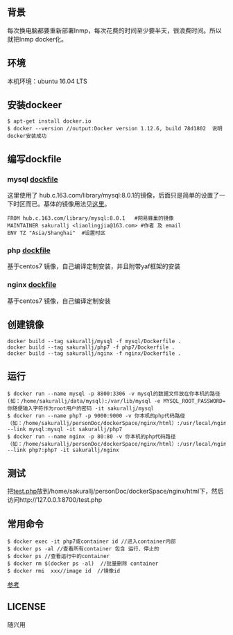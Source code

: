 ## 背景
每次换电脑都要重新部署lnmp，每次花费的时间至少要半天，很浪费时间。所以就把lnmp docker化。
## 环境
本机环境：ubuntu 16.04 LTS
## 安装dockeer

``` shell
$ apt-get install docker.io
$ docker --version //output:Docker version 1.12.6, build 78d1802  说明docker安装成功
```
## 编写dockfile
### mysql [dockfile](https://github.com/sakurallj/docker-lnmp/blob/master/lnmp/mysql/Dockerfile)
这里使用了 hub.c.163.com/library/mysql:8.0.1的镜像，后面只是简单的设置了一下时区而已。基体的镜像用法见[这里](https://c.163.com/hub#/m/repository/?repoId=2955)。
```
FROM hub.c.163.com/library/mysql:8.0.1   #网易蜂巢的镜像
MAINTAINER sakurallj <liaolingjia@163.com> #作者 及 email
ENV TZ "Asia/Shanghai"  #设置时区
```
### php [dockfile](https://github.com/sakurallj/docker-lnmp/blob/master/lnmp/php7/Dockerfile)

基于centos7 镜像，自己编译定制安装，并且附带yaf框架的安装
### nginx [dockfile](https://github.com/sakurallj/docker-lnmp/blob/master/lnmp/nginx/Dockerfile)
基于centos7 镜像，自己编译定制安装 

## 创建镜像

``` shell
docker build --tag sakurallj/mysql -f mysql/Dockerfile .
docker build --tag sakurallj/php7 -f php7/Dockerfile .
docker build --tag sakurallj/nginx -f nginx/Dockerfile .
```
## 运行
``` shell
$ docker run --name mysql -p 8800:3306 -v mysql的数据文件放在你本机的路径(如：/home/sakurallj/data/mysql):/var/lib/mysql -e MYSQL_ROOT_PASSWORD=你随便输入字符作为root用户的密码 -it sakurallj/mysql
$ docker run --name php7 -p 9000:9000 -v 你本机的php代码路径（如：/home/sakurallj/personDoc/dockerSpace/nginx/html）:/usr/local/nginx/html --link mysql:mysql -it sakurallj/php7
$ docker run --name nginx -p 80:80 -v 你本机的php代码路径（如：/home/sakurallj/personDoc/dockerSpace/nginx/html）:/usr/local/nginx/html --link php7:php7 -it sakurallj/nginx
```
## 测试
把[test.php](https://github.com/sakurallj/docker-lnmp/blob/master/lnmp/php7/test.php)放到/home/sakurallj/personDoc/dockerSpace/nginx/html下，然后访问http://127.0.0.1:8700/test.php


## 常用命令

```
$ docker exec -it php7或container id //进入container内部
$ docker ps -al //查看所有container 包含 运行、停止的
$ docker ps //查看运行中的container
$ docker rm $(docker ps -al)  //批量删除 container
$ docker rmi  xxx//image id  //镜像id

```

[参考](http://www.jianshu.com/p/fcd0e542a6b2)

## LICENSE
随兴用